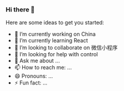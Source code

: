### Hi there 👋


Here are some ideas to get you started:

- 🔭 I’m currently working on China
- 🌱 I’m currently learning React
- 👯 I’m looking to collaborate on 微信小程序
- 🤔 I’m looking for help with control
- 💬 Ask me about ...
- 📫 How to reach me: ...
- 😄 Pronouns: ...
- ⚡ Fun fact: ...
